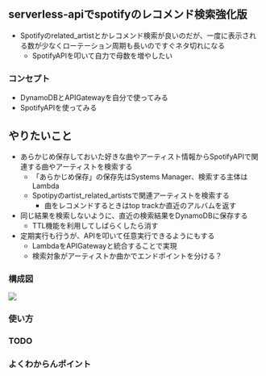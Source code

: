 ## serverless-apiでspotifyのレコメンド検索強化版
- Spotifyのrelated_artistとかレコメンド検索が良いのだが、一度に表示される数が少なくローテーション周期も長いのですぐネタ切れになる
    - SpotifyAPIを叩いて自力で母数を増やしたい

### コンセプト
- DynamoDBとAPIGatewayを自分で使ってみる
- SpotifyAPIを使ってみる

## やりたいこと
- あらかじめ保存しておいた好きな曲やアーティスト情報からSpotifyAPIで関連する曲やアーティストを検索する
    - 「あらかじめ保存」の保存先はSystems Manager、検索する主体はLambda
    - Spotipyのartist_related_artistsで関連アーティストを検索する
        - 曲をレコメンドするときはtop trackか直近のアルバムを返す
- 同じ結果を検索しないように、直近の検索結果をDynamoDBに保存する
    - TTL機能を利用してしばらくしたら消す
- 定期実行も行うが、APIを叩いて任意実行できるようにもする
    - LambdaをAPIGatewayと統合することで実現
    - 検索対象がアーティストか曲かでエンドポイントを分ける？

### 構成図
![](https://raw.githubusercontent.com/mini-hiori/spotify-search-newsong/master/docs/architecture.png)
### 使い方

### TODO

### よくわからんポイント
